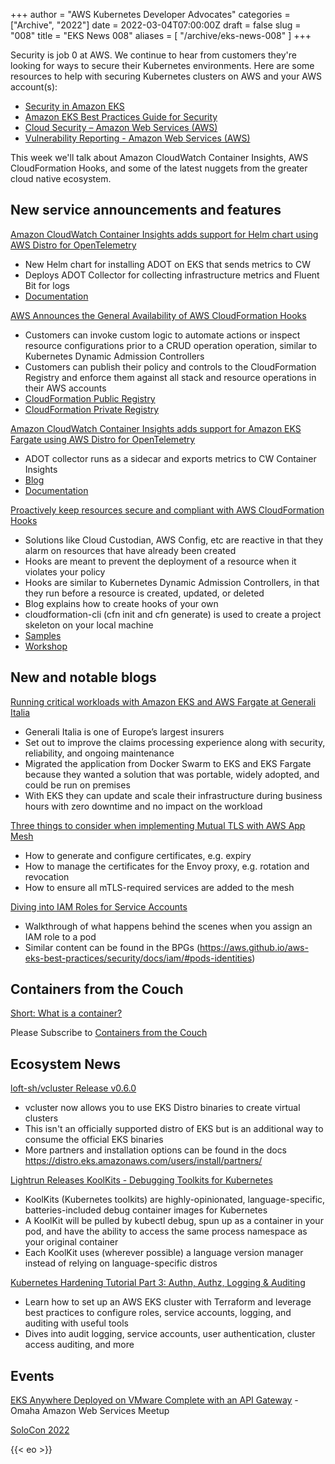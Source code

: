 +++
author = "AWS Kubernetes Developer Advocates"
categories = ["Archive", "2022"]
date = 2022-03-04T07:00:00Z
draft = false
slug = "008"
title = "EKS News 008"
aliases = [
    "/archive/eks-news-008"
]
+++

Security is job 0 at AWS. We continue to hear from customers they're looking for ways to secure their Kubernetes environments. Here are some resources to help with securing Kubernetes clusters on AWS and your AWS account(s):

* [Security in Amazon EKS](https://docs.aws.amazon.com/eks/latest/userguide/security.html)
* [Amazon EKS Best Practices Guide for Security](https://aws.github.io/aws-eks-best-practices/security/docs/)
* [Cloud Security – Amazon Web Services (AWS)](https://aws.amazon.com/security/)
* [Vulnerability Reporting - Amazon Web Services (AWS)](https://aws.amazon.com/security/vulnerability-reporting/)

This week we'll talk about Amazon CloudWatch Container Insights, AWS CloudFormation Hooks, and some of the latest nuggets from the greater cloud native ecosystem.

## New service announcements and features

[Amazon CloudWatch Container Insights adds support for Helm chart using AWS Distro for OpenTelemetry](https://aws.amazon.com/about-aws/whats-new/2022/02/amazon-cloudwatch-container-helm-chart-distro-opentelemetry/)

* New Helm chart for installing ADOT on EKS that sends metrics to CW
* Deploys ADOT Collector for collecting infrastructure metrics and Fluent Bit for logs
* [Documentation](https://github.com/aws-observability/aws-otel-helm-charts/tree/master/charts/adot-exporter-for-eks-on-ec2)

[AWS Announces the General Availability of AWS CloudFormation Hooks](https://aws.amazon.com/about-aws/whats-new/2022/02/aws-announces-general-availability-aws-cloudformation-hooks/)

* Customers can invoke custom logic to automate actions or inspect resource configurations prior to a CRUD operation operation, similar to Kubernetes Dynamic Admission Controllers
* Customers can publish their policy and controls to the CloudFormation Registry and enforce them against all stack and resource operations in their AWS accounts
* [CloudFormation Public Registry](https://docs.aws.amazon.com/AWSCloudFormation/latest/UserGuide/registry-public.html)
* [CloudFormation Private Registry](https://docs.aws.amazon.com/AWSCloudFormation/latest/UserGuide/registry.html)

[Amazon CloudWatch Container Insights adds support for Amazon EKS Fargate using AWS Distro for OpenTelemetry](https://aws.amazon.com/about-aws/whats-new/2022/02/amazon-cloudwatch-eks-fargate-distro-opentelemetry/)

* ADOT collector runs as a sidecar and exports metrics to CW Container Insights
* [Blog](https://aws.amazon.com/blogs/containers/introducing-amazon-cloudwatch-container-insights-for-amazon-eks-fargate-using-aws-distro-for-opentelemetry/)
* [Documentation](https://aws-otel.github.io/docs/getting-started/container-insights/eks-fargate)

[Proactively keep resources secure and compliant with AWS CloudFormation Hooks](https://aws.amazon.com/blogs/mt/proactively-keep-resources-secure-and-compliant-with-aws-cloudformation-hooks/)

* Solutions like Cloud Custodian, AWS Config, etc are reactive in that they alarm on resources that have already been created
* Hooks are meant to prevent the deployment of a resource when it violates your policy
* Hooks are similar to Kubernetes Dynamic Admission Controllers, in that they run before a resource is created, updated, or deleted
* Blog explains how to create hooks of your own
* cloudformation-cli (cfn init and cfn generate) is used to create a project skeleton on your local machine
* [Samples](https://github.com/aws-cloudformation/aws-cloudformation-samples/tree/main/hooks)
* [Workshop](https://catalog.us-east-1.prod.workshops.aws/workshops/f09fd78b-ef8a-4a9d-9d2b-f31a3e6ca956/en-US/)

## New and notable blogs

[Running critical workloads with Amazon EKS and AWS Fargate at Generali Italia](https://aws.amazon.com/blogs/containers/running-critical-workloads-with-amazon-eks-and-aws-fargate-at-generali-italia/)
  
* Generali Italia is one of Europe’s largest insurers
* Set out to improve the claims processing experience along with security, reliability, and ongoing maintenance
* Migrated the application from Docker Swarm to EKS and EKS Fargate because they wanted a solution that was portable, widely adopted, and could be run on premises
* With EKS they can update and scale their infrastructure during business hours with zero downtime and no impact on the workload

[Three things to consider when implementing Mutual TLS with AWS App Mesh](https://aws.amazon.com/blogs/containers/three-things-to-consider-when-implementing-mutual-tls-with-aws-app-mesh/)

* How to generate and configure certificates, e.g. expiry
* How to manage the certificates for the Envoy proxy, e.g. rotation and revocation
* How to ensure all mTLS-required services are added to the mesh

[Diving into IAM Roles for Service Accounts](https://aws.amazon.com/blogs/containers/diving-into-iam-roles-for-service-accounts/)

* Walkthrough of what happens behind the scenes when you assign an IAM role to a pod
* Similar content can be found in the BPGs (https://aws.github.io/aws-eks-best-practices/security/docs/iam/#pods-identities)

## Containers from the Couch

[Short: What is a container?](https://www.youtube.com/shorts/u0DgA8xHj3g)

Please Subscribe to [Containers from the Couch](https://containersfromthecouch.com/)

## Ecosystem News

[loft-sh/vcluster Release v0.6.0](https://github.com/loft-sh/vcluster/releases/tag/v0.6.0)

* vcluster now allows you to use EKS Distro binaries to create virtual clusters
* This isn't an officially supported distro of EKS but is an additional way to consume the official EKS binaries
* More partners and installation options can be found in the docs <https://distro.eks.amazonaws.com/users/install/partners/>

[Lightrun Releases KoolKits - Debugging Toolkits for Kubernetes](https://lightrun.com/debugging/koolkits-debugging-toolkits-for-kubernetes/)

* KoolKits (Kubernetes toolkits) are highly-opinionated, language-specific, batteries-included debug container images for Kubernetes
* A KoolKit will be pulled by kubectl debug, spun up as a container in your pod, and have the ability to access the same process namespace as your original container
* Each KoolKit uses (wherever possible) a language version manager instead of relying on language-specific distros

[Kubernetes Hardening Tutorial Part 3: Authn, Authz, Logging & Auditing](https://blog.gitguardian.com/kubernetes-tutorial-part-3-authn-authz/)

* Learn how to set up an AWS EKS cluster with Terraform and leverage best practices to configure roles, service accounts, logging, and auditing with useful tools
* Dives into audit logging, service accounts, user authentication, cluster access auditing, and more

## Events

[EKS Anywhere Deployed on VMware Complete with an API Gateway](https://www.meetup.com/Omaha-Amazon-Web-Services-Meetup/events/283889886/) - Omaha Amazon Web Services Meetup

[SoloCon 2022](https://hopin.com/events/solocon-2022/registration)

{{< eo >}}

